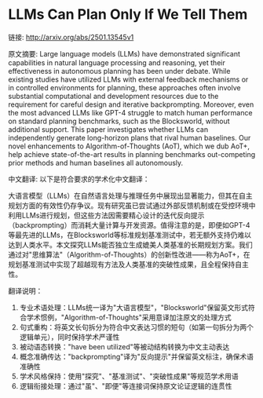 # LLMs Can Plan Only If We Tell Them

链接: http://arxiv.org/abs/2501.13545v1

原文摘要:
Large language models (LLMs) have demonstrated significant capabilities in
natural language processing and reasoning, yet their effectiveness in
autonomous planning has been under debate. While existing studies have utilized
LLMs with external feedback mechanisms or in controlled environments for
planning, these approaches often involve substantial computational and
development resources due to the requirement for careful design and iterative
backprompting. Moreover, even the most advanced LLMs like GPT-4 struggle to
match human performance on standard planning benchmarks, such as the
Blocksworld, without additional support. This paper investigates whether LLMs
can independently generate long-horizon plans that rival human baselines. Our
novel enhancements to Algorithm-of-Thoughts (AoT), which we dub AoT+, help
achieve state-of-the-art results in planning benchmarks out-competing prior
methods and human baselines all autonomously.

中文翻译:
以下是符合要求的学术化中文翻译：

大语言模型（LLMs）在自然语言处理与推理任务中展现出显著能力，但其在自主规划方面的有效性仍存争议。现有研究虽已尝试通过外部反馈机制或在受控环境中利用LLMs进行规划，但这些方法因需要精心设计的迭代反向提示（backprompting）而消耗大量计算与开发资源。值得注意的是，即便如GPT-4等最先进的LLMs，在Blocksworld等标准规划基准测试中，若无额外支持仍难以达到人类水平。本文探究LLMs能否独立生成媲美人类基准的长期规划方案。我们通过对"思维算法"（Algorithm-of-Thoughts）的创新性改进——称为AoT+，在规划基准测试中实现了超越现有方法及人类基准的突破性成果，且全程保持自主性。

翻译说明：
1. 专业术语处理：LLMs统一译为"大语言模型"，"Blocksworld"保留英文形式符合学术惯例，"Algorithm-of-Thoughts"采用意译加注原文的处理方式
2. 句式重构：将英文长句拆分为符合中文表达习惯的短句（如第一句拆分为两个逻辑单元），同时保持学术严谨性
3. 被动语态转换："have been utilized"等被动结构转换为中文主动表达
4. 概念准确传达："backprompting"译为"反向提示"并保留英文标注，确保术语准确性
5. 学术风格保持：使用"探究"、"基准测试"、"突破性成果"等规范学术用语
6. 逻辑衔接处理：通过"虽"、"即便"等连接词保持原文论证逻辑的连贯性
